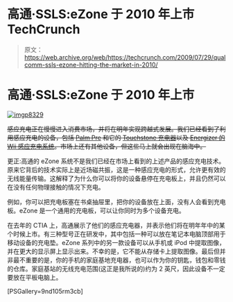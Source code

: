# 高通·SSLS:eZone 于 2010 年上市 TechCrunch

> 原文：<https://web.archive.org/web/https://techcrunch.com/2009/07/29/qualcomm-ssls-ezone-hitting-the-market-in-2010/>

# 高通·SSLS:eZone 于 2010 年上市

[![imgp8329](img/fac51839ccac52798def2b5daeb9ee03.png "imgp8329")](https://web.archive.org/web/20221003020321/https://beta.techcrunch.com/wp-content/uploads/2009/07/imgp8329.jpg)

~~感应充电正在慢慢进入消费市场，并将在明年实现跨越式发展。我们已经看到了利用感应充电的设备，包括 [Palm Pre](https://web.archive.org/web/20221003020321/http://www.mobilecrunch.com/2009/06/22/review-palm-pre/) 和它的 [Touchstone 充电器](https://web.archive.org/web/20221003020321/http://search.beta.techcrunch.com/query.php?y=%2Ftc_eng_id%2Fsearch%2Fv1%2Fquery%2Ftouchstone%3Fcategory_id%3DCrunchGear%26client%3Dtechcrunch)以及 [Energizer 的 Wii 感应充电系统](https://web.archive.org/web/20221003020321/http://www.crunchgear.com/2009/05/19/hands-on-energizer-induction-charging-system-for-the-wii/)。市场上还有其他设备，但这些马上就会出现在脑海中。~~

更正:高通的 eZone 系统不是我们已经在市场上看到的上述产品的感应充电技术。原来它背后的技术实际上是近场磁共振，这是一种感应充电的形式，允许更有效的无线能量传输。这解释了为什么你可以将你的设备悬停在充电板上，并且仍然可以在没有任何物理接触的情况下充电。

例如，你可以把充电板塞在书桌抽屉里，把你的设备放在上面，没有人会看到充电板。eZone 是一个通用的充电板，可以让你同时为多个设备充电。

在去年的 CTIA 上，高通展示了他们的感应充电器，并表示他们将在明年年中的某个时候上市。有三种型号正在研发中，其中包括一种可以放在笔记本电脑顶部用于移动设备的充电垫。eZone 系列中的另一款设备可以从手机或 iPod 中提取图像，并在更大的显示屏上显示出来。不幸的是，它不能从存储卡上提取图像。最后但并非最不重要的是，你的手机的家庭基地充电器，也可以作为你的钥匙，钱包和零钱的仓库。家庭基站的无线充电范围(这正是我所说的)约为 2 英尺，因此设备不一定要放在平板电脑上。

[PSGallery=9nd105rm3cb]